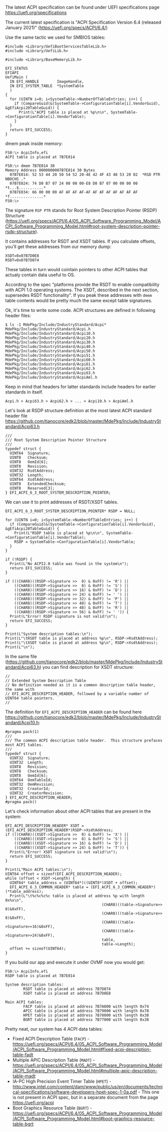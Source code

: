 The latest ACPI specification can be found under UEFI specifications page https://uefi.org/specifications

The current latest specification is "ACPI Specification Version 6.4 (released January 2021)" (https://uefi.org/specs/ACPI/6.4/)


Use the same tactic we used for SMBIOS tables:
```
#include <Library/UefiBootServicesTableLib.h>
#include <Library/UefiLib.h>

#include <Library/BaseMemoryLib.h>

EFI_STATUS
EFIAPI
UefiMain (
  IN EFI_HANDLE        ImageHandle,
  IN EFI_SYSTEM_TABLE  *SystemTable
  )
{
  for (UINTN i=0; i<SystemTable->NumberOfTableEntries; i++) {
    if (CompareGuid(&(SystemTable->ConfigurationTable[i].VendorGuid), &gEfiAcpi20TableGuid)) {
      Print(L"ACPI table is placed at %p\n\n", SystemTable->ConfigurationTable[i].VendorTable);
    }
  }
  return EFI_SUCCESS;
}
```

dmem peak inside memory:
```
FS0:\> AcpiInfo.efi
ACPI table is placed at 7B7E014

FS0:\> dmem 7B7E014 30
Memory Address 0000000007B7E014 30 Bytes
  07B7E014: 52 53 44 20 50 54 52 20-4E 42 4F 43 48 53 20 02  *RSD PTR NBOCHS .*
  07B7E024: 74 D0 B7 07 24 00 00 00-E8 D0 B7 07 00 00 00 00  *t...$...........*
  07B7E034: 66 00 00 00 AF AF AF AF-AF AF AF AF AF AF AF AF  *f...............*
FS0:\>
```

The signature `RSP PTR` stands for Root System Description Pointer (RSDP) Structure (https://uefi.org/specs/ACPI/6.4/05_ACPI_Software_Programming_Model/ACPI_Software_Programming_Model.html#root-system-description-pointer-rsdp-structure).

It contains addresses for RSDT and XSDT tables. If you calculate offsets, you'll get these addresses from our memory dump:
```
XSDT=0x07B7D0E8
RSDT=0x07B7D074
```
These tables in turn would cointain pointers to other ACPI tables that actualy contain data useful to OS.

According to the spec "platforms provide the RSDT to enable compatibility with ACPI 1.0 operating systems. The XSDT, described in the next section, supersedes RSDT functionality". If you peak these addresses with `dmem` table contents would be pretty much the same except table signatures.


Ok, it's time to write some code. ACPI structures are defined in following header files:
```
$ ls -1 MdePkg/Include/IndustryStandard/Acpi*
MdePkg/Include/IndustryStandard/Acpi.h
MdePkg/Include/IndustryStandard/Acpi10.h
MdePkg/Include/IndustryStandard/Acpi20.h
MdePkg/Include/IndustryStandard/Acpi30.h
MdePkg/Include/IndustryStandard/Acpi40.h
MdePkg/Include/IndustryStandard/Acpi50.h
MdePkg/Include/IndustryStandard/Acpi51.h
MdePkg/Include/IndustryStandard/Acpi60.h
MdePkg/Include/IndustryStandard/Acpi61.h
MdePkg/Include/IndustryStandard/Acpi62.h
MdePkg/Include/IndustryStandard/Acpi63.h
MdePkg/Include/IndustryStandard/AcpiAml.h
```

Keep in mind that headers for latter standards include headers for earlier standards in itself.
```
Acpi.h > Acpi63.h > Acpi62.h > ... > Acpi10.h > AcpiAml.h
```

Let's look at RSDP structure definition at the most latest ACPI standard header file
https://github.com/tianocore/edk2/blob/master/MdePkg/Include/IndustryStandard/Acpi63.h
```
///
/// Root System Description Pointer Structure
///
typedef struct {
  UINT64  Signature;
  UINT8   Checksum;
  UINT8   OemId[6];
  UINT8   Revision;
  UINT32  RsdtAddress;
  UINT32  Length;
  UINT64  XsdtAddress;
  UINT8   ExtendedChecksum;
  UINT8   Reserved[3];
} EFI_ACPI_6_3_ROOT_SYSTEM_DESCRIPTION_POINTER;
```

We can use it to print addresses of RSDT/XSDT tables.
```
EFI_ACPI_6_3_ROOT_SYSTEM_DESCRIPTION_POINTER* RSDP = NULL;

for (UINTN i=0; i<SystemTable->NumberOfTableEntries; i++) {
  if (CompareGuid(&(SystemTable->ConfigurationTable[i].VendorGuid), &gEfiAcpi20TableGuid)) {
    Print(L"RSDP table is placed at %p\n\n", SystemTable->ConfigurationTable[i].VendorTable);
    RSDP = SystemTable->ConfigurationTable[i].VendorTable;
  }
}

if (!RSDP) {
  Print(L"No ACPI2.0 table was found in the system\n");
  return EFI_SUCCESS;
}

if (((CHAR8)((RSDP->Signature >>  0) & 0xFF) != 'R') ||
    ((CHAR8)((RSDP->Signature >>  8) & 0xFF) != 'S') ||
    ((CHAR8)((RSDP->Signature >> 16) & 0xFF) != 'D') ||
    ((CHAR8)((RSDP->Signature >> 24) & 0xFF) != ' ') ||
    ((CHAR8)((RSDP->Signature >> 32) & 0xFF) != 'P') ||
    ((CHAR8)((RSDP->Signature >> 40) & 0xFF) != 'T') ||
    ((CHAR8)((RSDP->Signature >> 48) & 0xFF) != 'R') ||
    ((CHAR8)((RSDP->Signature >> 56) & 0xFF) != ' ')) {
  Print(L"Error! RSDP signature is not valid!\n");
  return EFI_SUCCESS;
}

Print(L"System description tables:\n");
Print(L"\tRSDT table is placed at address %p\n", RSDP->RsdtAddress);
Print(L"\tXSDT table is placed at address %p\n", RSDP->XsdtAddress);
Print(L"\n");
```

In the same file (https://github.com/tianocore/edk2/blob/master/MdePkg/Include/IndustryStandard/Acpi63.h) you can find description for XSDT structure:
```
//
// Extended System Description Table
// No definition needed as it is a common description table header, the same with
// EFI_ACPI_DESCRIPTION_HEADER, followed by a variable number of UINT64 table pointers.
//
```

The definition for `EFI_ACPI_DESCRIPTION_HEADER` can be found here https://github.com/tianocore/edk2/blob/master/MdePkg/Include/IndustryStandard/Acpi10.h:
```
#pragma pack(1)
///
/// The common ACPI description table header.  This structure prefaces most ACPI tables.
///
typedef struct {
  UINT32  Signature;
  UINT32  Length;
  UINT8   Revision;
  UINT8   Checksum;
  UINT8   OemId[6];
  UINT64  OemTableId;
  UINT32  OemRevision;
  UINT32  CreatorId;
  UINT32  CreatorRevision;
} EFI_ACPI_DESCRIPTION_HEADER;
#pragma pack()
```

Let's check information about other ACPI tables that are present in the system:
```
EFI_ACPI_DESCRIPTION_HEADER* XSDT = (EFI_ACPI_DESCRIPTION_HEADER*)RSDP->XsdtAddress;
if (((CHAR8)((XSDT->Signature >>  0) & 0xFF) != 'X') ||
    ((CHAR8)((XSDT->Signature >>  8) & 0xFF) != 'S') ||
    ((CHAR8)((XSDT->Signature >> 16) & 0xFF) != 'D') ||
    ((CHAR8)((XSDT->Signature >> 24) & 0xFF) != 'T')) {
  Print(L"Error! XSDT signature is not valid!\n");
  return EFI_SUCCESS;
}

Print(L"Main ACPI tables:\n");
UINT64 offset = sizeof(EFI_ACPI_DESCRIPTION_HEADER);
while (offset < XSDT->Length) {
  UINT64* table_address = (UINT64*)((UINT8*)XSDT + offset);
  EFI_ACPI_6_3_COMMON_HEADER* table = (EFI_ACPI_6_3_COMMON_HEADER*)(*table_address);
  Print(L"\t%c%c%c%c table is placed at address %p with length 0x%x\n",
                                           (CHAR8)((table->Signature>> 0)&0xFF),
                                           (CHAR8)((table->Signature>> 8)&0xFF),
                                           (CHAR8)((table->Signature>>16)&0xFF),
                                           (CHAR8)((table->Signature>>24)&0xFF),
                                           table,
                                           table->Length);
  offset += sizeof(UINT64);
}
```

If you build our app and execute it under OVMF now you would get:
```
FS0:\> AcpiInfo.efi
RSDP table is placed at 7B7E014

System description tables:
        RSDT table is placed at address 7B7D074
        XSDT table is placed at address 7B7D0E8

Main ACPI tables:
        FACP table is placed at address 7B7A000 with length 0x74
        APIC table is placed at address 7B79000 with length 0x78
        HPET table is placed at address 7B78000 with length 0x38
        BGRT table is placed at address 7B77000 with length 0x38
```

Pretty neat, our system has 4 ACPI data tables:
- Fixed ACPI Description Table (`FACP`) - https://uefi.org/specs/ACPI/6.4/05_ACPI_Software_Programming_Model/ACPI_Software_Programming_Model.html#fixed-acpi-description-table-fadt
- Multiple APIC Description Table (`MADT`) - https://uefi.org/specs/ACPI/6.4/05_ACPI_Software_Programming_Model/ACPI_Software_Programming_Model.html#multiple-apic-description-table-madt
- IA-PC High Precision Event Timer Table (`HPET`) - http://www.intel.com/content/dam/www/public/us/en/documents/technical-specifications/software-developers-hpet-spec-1-0a.pdf - This one is not present in ACPI spec, but in a separate document from the page https://uefi.org/acpi
- Boot Graphics Resource Table (`BGRT`) - https://uefi.org/specs/ACPI/6.4/05_ACPI_Software_Programming_Model/ACPI_Software_Programming_Model.html#boot-graphics-resource-table-bgrt


